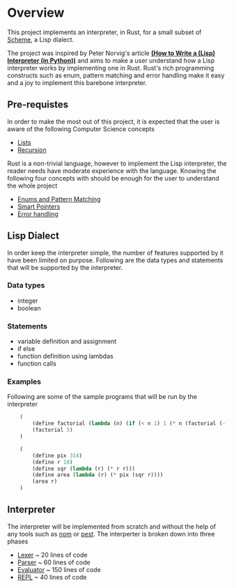 # Overview

This project implements an interpreter, in Rust, for a small subset of [Scheme](https://en.wikipedia.org/wiki/Scheme_(programming_language)), a Lisp dialect.

The project was inspired by Peter Norvig's article [**(How to Write a (Lisp) Interpreter (in Python))**](http://www.norvig.com/lispy.html) and aims to make a user understand how a Lisp interpreter works by implementing one in Rust. Rust's rich programming constructs such as enum, pattern matching and error handling make it easy and a joy to implement this barebone interpreter. 

## Pre-requistes
In order to make the most out of this project, it is expected that the user is aware of the following Computer Science concepts

- [Lists](https://en.wikipedia.org/wiki/List_(abstract_data_type))
- [Recursion](https://en.wikipedia.org/wiki/Recursion_(computer_science)) 

Rust is a non-trivial language, however to implement the Lisp interpreter, the reader needs have moderate experience with the language. Knowing the following four concepts with should be enough for the user to understand the whole project 

- [Enums and Pattern Matching](https://doc.rust-lang.org/book/ch06-00-enums.html)
- [Smart Pointers](https://doc.rust-lang.org/book/ch15-00-smart-pointers.html)
- [Error handling](https://doc.rust-lang.org/book/ch09-00-error-handling.html)

## Lisp Dialect

In order keep the interpreter simple, the number of features supported by it have been limited on purpose. Following are the data types and statements that will be supported by the interpreter.

### Data types
- integer
- boolean

### Statements
- variable definition and assignment
- if else
- function definition using lambdas
- function calls

### Examples

Following are some of the sample programs that will be run by the interpreter

```lisp
    (
        (define factorial (lambda (n) (if (< n 1) 1 (* n (factorial (- n 1))))))
        (factorial 5)
    )
```

```lisp
    (
        (define pix 314)
        (define r 10)
        (define sqr (lambda (r) (* r r)))
        (define area (lambda (r) (* pix (sqr r))))
        (area r)
    )
```

## Interpreter

The interpreter will be implemented from scratch and without the help of any tools such as [nom](https://docs.rs/nom/latest/nom/) or [pest](https://pest.rs/). The interperter is broken down into three phases

- [Lexer](./lexer.md) ~ 20 lines of code
- [Parser](./parser.md) ~ 60 lines of code
- [Evaluator](./evaluator.md) ~ 150 lines of code
- [REPL](./repl.md) ~ 40 lines of code